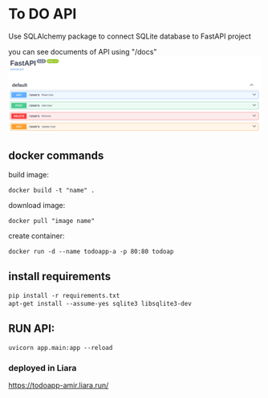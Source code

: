 # To DO API

Use SQLAlchemy package to connect SQLite database to FastAPI project

you can see documents of API using "/docs"
![img](/API/assignment6/begginer/Screenshot%20from%202024-04-19%2023-45-06.png)

## docker commands
build image:
```
docker build -t "name" .
```
download image:
```
docker pull "image name"
```
create container:
```
docker run -d --name todoapp-a -p 80:80 todoap
```

## install requirements
```
pip install -r requirements.txt
apt-get install --assume-yes sqlite3 libsqlite3-dev
```
## RUN API:
```
uvicorn app.main:app --reload
```
### deployed in Liara
https://todoapp-amir.liara.run/